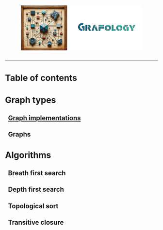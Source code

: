 <div align="center">
    <img 
        src="imgs/logo.png" 
        alt="Répétiteur logo"
        height="150px"
        width="400px"
        />
</div>
<br/>
<hr/>

# Table of contents
# Graph types
## &nbsp;&nbsp;[Graph implementations](graph_implementations.md)
## &nbsp;&nbsp;Graphs
# Algorithms
## &nbsp;&nbsp;Breath first search
## &nbsp;&nbsp;Depth first search
## &nbsp;&nbsp;Topological sort
## &nbsp;&nbsp;Transitive closure
